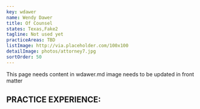 ```yaml
---
key: wdawer
name: Wendy Dawer
title: Of Counsel
states: Texas,Fake2
tagline: Not used yet
practiceAreas: TBD
listImage: http://via.placeholder.com/100x100
detailImage: photos/attorney7.jpg
sortOrder: 50
---
```

This page needs content in wdawer.md
image needs to be updated in front matter

## PRACTICE EXPERIENCE:
